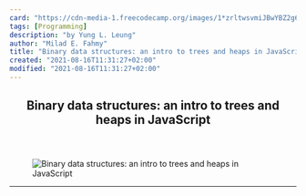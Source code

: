 ```yaml
---
card: "https://cdn-media-1.freecodecamp.org/images/1*zrltwsvmiJBwYBZ2g6uiOg.jpeg"
tags: [Programming]
description: "by Yung L. Leung"
author: "Milad E. Fahmy"
title: "Binary data structures: an intro to trees and heaps in JavaScript"
created: "2021-08-16T11:31:27+02:00"
modified: "2021-08-16T11:31:27+02:00"
---
```

<div class="site-wrapper">
<main id="site-main" class="site-main outer">
<div class="inner">
<article class="post-full post tag-programming tag-software-development tag-technology tag-javascript tag-data-science ">
<header class="post-full-header">
<h1 class="post-full-title">Binary data structures: an intro to trees and heaps in JavaScript</h1>
</header>
<figure class="post-full-image">
<picture>
<source media="(max-width: 700px)" sizes="1px" srcset="data:image/gif;base64,R0lGODlhAQABAIAAAAAAAP///yH5BAEAAAAALAAAAAABAAEAAAIBRAA7 1w">
<source media="(min-width: 701px)" sizes="(max-width: 800px) 400px,
(max-width: 1170px) 700px,
1400px" srcset="https://cdn-media-1.freecodecamp.org/images/1*zrltwsvmiJBwYBZ2g6uiOg.jpeg 300w,
https://cdn-media-1.freecodecamp.org/images/1*zrltwsvmiJBwYBZ2g6uiOg.jpeg 600w,
https://cdn-media-1.freecodecamp.org/images/1*zrltwsvmiJBwYBZ2g6uiOg.jpeg 1000w,
https://cdn-media-1.freecodecamp.org/images/1*zrltwsvmiJBwYBZ2g6uiOg.jpeg 2000w">
<img onerror="this.style.display='none'" src="https://cdn-media-1.freecodecamp.org/images/1*zrltwsvmiJBwYBZ2g6uiOg.jpeg" alt="Binary data structures: an intro to trees and heaps in JavaScript">
</picture>
</figure>
<section class="post-full-content">
<div class="post-content medium-migrated-article">
</div>
<hr>
</section>
</article>
</div>
</main>
</div>
<!-- Google Tag Manager (noscript) -->
<!-- End Google Tag Manager (noscript) -->

